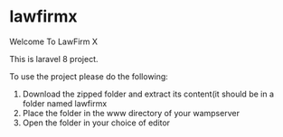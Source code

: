 # lawfirmx

Welcome To LawFirm X

This is laravel 8 project.

To use the project please do the following:
1. Download the zipped folder and extract its content(it should be in a folder named lawfirmx
2. Place the folder in the www directory of your wampserver
3. Open the folder in your choice of editor
